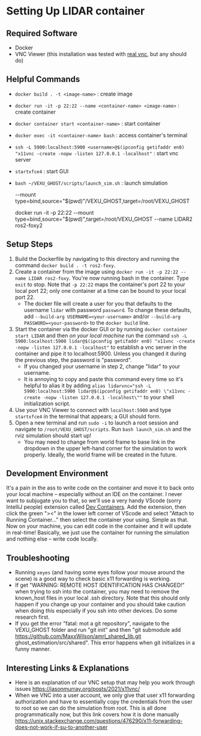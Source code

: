 # Setting Up LIDAR container

## Required Software
* Docker
* VNC Viewer (this installation was tested with [real vnc](https://www.realvnc.com/en/connect/download/viewer/), but any should do)

## Helpful Commands
* `docker build . -t <image-name>` : create image
* `docker run -it -p 22:22 --name <container-name> <image-name>` : create container
* `docker container start <container-name>` : start container
* `docker exec -it <container-name> bash` : access container's terminal
* `ssh -L 5900:localhost:5900 <username>@$(ipconfig getifaddr en0) "x11vnc -create -nopw -listen 127.0.0.1 -localhost"` : start vnc server
* `startxfce4` : start GUI
* `bash ~/VEXU_GHOST/scripts/launch_sim.sh` : launch simulation

  --mount type=bind,source="$(pwd)"/VEXU_GHOST,target=/root/VEXU_GHOST

  docker run -it -p 22:22 --mount type=bind,source="$(pwd)",target=/root/VEXU_GHOST --name LIDAR2 ros2-foxy2

## Setup Steps
1. Build the Dockerfile by navigating to this directory and running the command `docker build . -t ros2-foxy`.
2. Create a container from the image using `docker run -it -p 22:22 --name LIDAR ros2-foxy`. You're now running bash in the container. Type `exit` to stop. Note that `-p 22:22` maps the container's port 22 to your local port 22; only one container at a time can be bound to your local port 22.
    * The docker file will create a user for you that defaults to the username `lidar` with password `password`. To change these defaults, add `--build-arg USERNAME=<your-username>` and/or `--build-arg PASSWORD=<your-password>` to the `docker build` line.
3. Start the container via the docker GUI or by running `docker container start LIDAR` and then _on your local machine_ run the command `ssh -L 5900:localhost:5900 lidar@$(ipconfig getifaddr en0) "x11vnc -create -nopw -listen 127.0.0.1 -localhost"` to establish a vnc server in the container and pipe it to localhost:5900. Unless you changed it during the previous step, the password is "password".
    * If you changed your username in step 2, change "lidar" to your username.
    * It is annoying to copy and paste this command every time so it's helpful to alias it by adding `alias lidarvnc="ssh -L 5900:localhost:5900 lidar@$(ipconfig getifaddr en0) \"x11vnc -create -nopw -listen 127.0.0.1 -localhost\""` to your shell initialization script.
4. Use your VNC Viewer to connect with `localhost:5900` and type `startxfce4` in the terminal that appears; a GUI should form.
5. Open a new terminal and run `sudo -i` to launch a root session and navigate to `/root/VEXU_GHOST/scripts`. Run `bash launch_sim.sh` and the rviz simulation should start up!
    * You may need to change from world frame to base link in the dropdown in the upper left-hand corner for the simulation to work properly. Ideally, the world frame will be created in the future.

## Development Environment
It's a pain in the ass to write code on the container and move it to back onto your local machine – especially without an IDE on the container. I never want to subjugate you to that, so we'll use a very handy VScode (sorry IntelliJ people) extension called [Dev Containers](https://marketplace.visualstudio.com/items?itemName=ms-vscode-remote.remote-containers). Add the extension, then click the green "><" in the lower left corner of VScode and select "Attach to Running Container..." then select the container your using. Simple as that. Now on your machine, you can edit code in the container and it will update in real-time! Basically, we just use the container for running the simulation and nothing else – write code locally.

## Troubleshooting
* Running `xeyes` (and having some eyes follow your mouse around the scene) is a good way to check basic x11 forwarding is working.
* If get "WARNING: REMOTE HOST IDENTIFICATION HAS CHANGED!" when trying to ssh into the container, you may need to remove the known_host files in your local .ssh directory. Note that this should only happen if you change up your container and you should take caution when doing this especially if you ssh into other devices. Do some research first.
* If you get the error "fatal: mot a git repository", navigate to the VEXU_GHOST folder and run "git init" and then "git submodule add https://github.com/MaxxWilson/amrl_shared_lib.git ghost_estimation/src/shared". This error happens when git initializes in a funny manner.

## Interesting Links & Explanations
* Here is an explanation of our VNC setup that may help you work through issues <https://jasonmurray.org/posts/2021/x11vnc/>
* When we VNC into a user account, we only give that user x11 forwarding authorization and have to essentially copy the credentials from the user to root so we can do the simulation from root. This is all done programmatically now, but this link covers how it is done manually <https://unix.stackexchange.com/questions/476290/x11-forwarding-does-not-work-if-su-to-another-user>